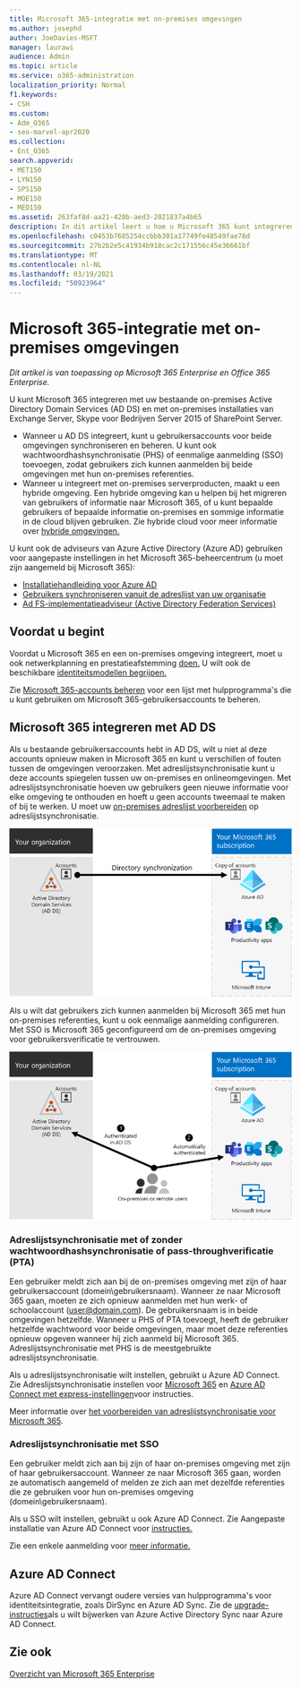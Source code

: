 ```yaml
---
title: Microsoft 365-integratie met on-premises omgevingen
ms.author: josephd
author: JoeDavies-MSFT
manager: laurawi
audience: Admin
ms.topic: article
ms.service: o365-administration
localization_priority: Normal
f1.keywords:
- CSH
ms.custom:
- Adm_O365
- seo-marvel-apr2020
ms.collection:
- Ent_O365
search.appverid:
- MET150
- LYN150
- SPS150
- MOE150
- MED150
ms.assetid: 263faf8d-aa21-428b-aed3-2021837a4b65
description: In dit artikel leert u hoe u Microsoft 365 kunt integreren met uw bestaande adreslijstservices en on-premises omgevingen.
ms.openlocfilehash: c0453b7685254ccbbb301a17749fe48549fae78d
ms.sourcegitcommit: 27b2b2e5c41934b918cac2c171556c45e36661bf
ms.translationtype: MT
ms.contentlocale: nl-NL
ms.lasthandoff: 03/19/2021
ms.locfileid: "50923964"
---
```

# <a name="microsoft-365-integration-with-on-premises-environments"></a>Microsoft 365-integratie met on-premises omgevingen

*Dit artikel is van toepassing op Microsoft 365 Enterprise en Office 365 Enterprise.*

U kunt Microsoft 365 integreren met uw bestaande on-premises Active Directory Domain Services (AD DS) en met on-premises installaties van Exchange Server, Skype voor Bedrijven Server 2015 of SharePoint Server.
  
 - Wanneer u AD DS integreert, kunt u gebruikersaccounts voor beide omgevingen synchroniseren en beheren. U kunt ook wachtwoordhashsynchronisatie (PHS) of eenmalige aanmelding (SSO) toevoegen, zodat gebruikers zich kunnen aanmelden bij beide omgevingen met hun on-premises referenties.
 - Wanneer u integreert met on-premises serverproducten, maakt u een hybride omgeving. Een hybride omgeving kan u helpen bij het migreren van gebruikers of informatie naar Microsoft 365, of u kunt bepaalde gebruikers of bepaalde informatie on-premises en sommige informatie in de cloud blijven gebruiken. Zie hybride cloud voor meer informatie over [hybride omgevingen.](../solutions/cloud-architecture-models.md#hybrid)

U kunt ook de adviseurs van Azure Active Directory (Azure AD) gebruiken voor aangepaste instellingen in het Microsoft 365-beheercentrum (u moet zijn aangemeld bij Microsoft 365):

- [Installatiehandleiding voor Azure AD](https://aka.ms/aadpguidance)
- [Gebruikers synchroniseren vanuit de adreslijst van uw organisatie](https://aka.ms/aadconnectpwsync)
- [Ad FS-implementatieadviseur (Active Directory Federation Services)](https://aka.ms/adfsguidance)
   
## <a name="before-you-begin"></a>Voordat u begint

Voordat u Microsoft 365 en een on-premises omgeving integreert, moet u ook netwerkplanning en prestatieafstemming [doen.](network-planning-and-performance.md) U wilt ook de beschikbare [identiteitsmodellen begrijpen.](about-microsoft-365-identity.md) 

Zie [Microsoft 365-accounts beheren](manage-microsoft-365-accounts.md) voor een lijst met hulpprogramma's die u kunt gebruiken om Microsoft 365-gebruikersaccounts te beheren. 
  
## <a name="integrate-microsoft-365-with-ad-ds"></a>Microsoft 365 integreren met AD DS

Als u bestaande gebruikersaccounts hebt in AD DS, wilt u niet al deze accounts opnieuw maken in Microsoft 365 en kunt u verschillen of fouten tussen de omgevingen veroorzaken. Met adreslijstsynchronisatie kunt u deze accounts spiegelen tussen uw on-premises en onlineomgevingen. Met adreslijstsynchronisatie hoeven uw gebruikers geen nieuwe informatie voor elke omgeving te onthouden en hoeft u geen accounts tweemaal te maken of bij te werken. U moet uw [on-premises adreslijst voorbereiden](prepare-for-directory-synchronization.md) op adreslijstsynchronisatie.
  
![Adreslijstsynchronisatie gebruiken om on-premises en online gebruikersaccountgegevens gesynchroniseerd te houden](../media/microsoft-365-integration/directory-synchronization.png)
  
Als u wilt dat gebruikers zich kunnen aanmelden bij Microsoft 365 met hun on-premises referenties, kunt u ook eenmalige aanmelding configureren. Met SSO is Microsoft 365 geconfigureerd om de on-premises omgeving voor gebruikersverificatie te vertrouwen.
  
![Met één aanmelding is hetzelfde account beschikbaar in zowel de on-premises als onlineomgevingen](../media/microsoft-365-integration/single-sign-on.png)

### <a name="directory-synchronization-with-or-without-password-hash-synchronization-or-pass-through-authentication-pta"></a>Adreslijstsynchronisatie met of zonder wachtwoordhashsynchronisatie of pass-throughverificatie (PTA)

Een gebruiker meldt zich aan bij de on-premises omgeving met zijn of haar gebruikersaccount (domein\gebruikersnaam). Wanneer ze naar Microsoft 365 gaan, moeten ze zich opnieuw aanmelden met hun werk- of schoolaccount (user@domain.com). De gebruikersnaam is in beide omgevingen hetzelfde. Wanneer u PHS of PTA toevoegt, heeft de gebruiker hetzelfde wachtwoord voor beide omgevingen, maar moet deze referenties opnieuw opgeven wanneer hij zich aanmeld bij Microsoft 365. Adreslijstsynchronisatie met PHS is de meestgebruikte adreslijstsynchronisatie.

Als u adreslijstsynchronisatie wilt instellen, gebruikt u Azure AD Connect. Zie Adreslijstsynchronisatie instellen voor [Microsoft 365](set-up-directory-synchronization.md) en [Azure AD Connect met express-instellingen](/azure/active-directory/hybrid/how-to-connect-install-express)voor instructies.

Meer informatie over [het voorbereiden van adreslijstsynchronisatie voor Microsoft 365](prepare-for-directory-synchronization.md).

### <a name="directory-synchronization-with-sso"></a>Adreslijstsynchronisatie met SSO

Een gebruiker meldt zich aan bij zijn of haar on-premises omgeving met zijn of haar gebruikersaccount. Wanneer ze naar Microsoft 365 gaan, worden ze automatisch aangemeld of melden ze zich aan met dezelfde referenties die ze gebruiken voor hun on-premises omgeving (domein\gebruikersnaam).

Als u SSO wilt instellen, gebruikt u ook Azure AD Connect. Zie Aangepaste installatie van Azure AD Connect voor [instructies.](/azure/active-directory/hybrid/how-to-connect-install-custom)

Zie een enkele aanmelding voor [meer informatie.](/azure/active-directory/manage-apps/what-is-single-sign-on)

## <a name="azure-ad-connect"></a>Azure AD Connect

Azure AD Connect vervangt oudere versies van hulpprogramma's voor identiteitsintegratie, zoals DirSync en Azure AD Sync. Zie de [upgrade-instructies](/azure/active-directory/hybrid/how-to-dirsync-upgrade-get-started)als u wilt bijwerken van Azure Active Directory Sync naar Azure AD Connect. 

## <a name="see-also"></a>Zie ook

[Overzicht van Microsoft 365 Enterprise](microsoft-365-overview.md)